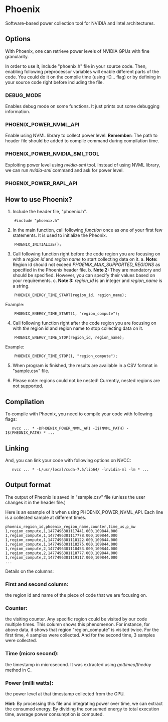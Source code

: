 # Phoenix
Software-based power collection tool for NVIDIA and Intel architectures. 

## Options
With Phoenix, one can retrieve power levels of NVIDIA GPUs with fine granularity.

In order to use it, include "phoenix.h" file in your source code. Then, enabling following preprocessor variables will enable different parts of the code. You could do it on the compile time (using -D... flag) or by defining in your source code right before including the file.

### DEBUG_MODE
Enables debug mode on some functions. It just prints out some debugging information.

### PHOENIX_POWER_NVML_API
Enable using NVML library to collect power level. **Remember:** The path to header file should be added to compile command during compilation time. 

### PHOENIX_POWER_NVIDIA_SMI_TOOL
Exploiting power level using *nvidia-smi* tool. Instead of using NVML library, we can run *nvidia-smi* command and ask for power level. 

### PHOENIX_POWER_RAPL_API
<Not fully supported yet.>


## How to use Phoenix?
1. Include the header file, "phoenix.h".

```
	#include "phoenix.h"
```

2. In the main function, call following *function* once as one of your first few statements. It is used to initialize the Pheonix.

```
    PHOENIX_INITIALIZE();
```

3. Call following function right before the code region you are focusing on with a *region id* and *region name* to start collecting data on it. 
  a. **Note:** Region id should not exceed *PHOENIX_MAX_SUPPORTED_REGIONS* as specified in the Phoenix header file. 
  b. **Note 2:** They are mandatory and should be specified. However, you can specify their values based on your requirements. 
  c. **Note 3:** *region_id* is an integer and *region_name* is a string.

```
    PHOENIX_ENERGY_TIME_START(region_id, region_name);
```

Example:

```
    PHOENIX_ENERGY_TIME_START(1, "region_compute");
```

4. Call following function right after the code region you are focusing on with *the* region id and region name to stop collecting data on it. 

```
    PHOENIX_ENERGY_TIME_STOP(region_id, region_name);
```

Example:

```
	PHOENIX_ENERGY_TIME_STOP(1, "region_compute");
```


5. When program is finished, the results are available in a CSV fortmat in "sample.csv" file.

6. Please note: regions could not be nested! Currently, nested regions are not supported.



## Compilation
To compile with Phoenix, you need to compile your code with following flags:

```
   nvcc ... * -DPHOENIX_POWER_NVML_API -I$(NVML_PATH) -I$(PHEONIX_PATH) * ...
```


## Linking
And, you can link your code with following options on NVCC:

```
   nvcc ... * -L/usr/local/cuda-7.5/lib64/ -lnvidia-ml -lm * ...
```


## Output format
The output of Pheonix is saved in "sample.csv" file (unless the user changes it in the header file.)

Here is an example of it when using PHOENIX_POWER_NVML_API. Each line is a collected sample at different times. 

```
phoenix_region_id,phoenix_region_name,counter,time_us,p_mw
1,region_compute,1,1477496381117441.000,109844.000
1,region_compute,1,1477496381117778.000,109844.000
1,region_compute,1,1477496381118122.000,109844.000
1,region_compute,1,1477496381118275.000,109844.000
1,region_compute,2,1477496381118453.000,109844.000
1,region_compute,2,1477496381118777.000,109844.000
1,region_compute,2,1477496381119117.000,109844.000
...
```


Details on the columns:

### First and second column: 
the region id and name of the piece of code that we are focusing on. 

### Counter: 
the visiting counter. Any specific region could be visited by our code multiple times. This column shows this phenomenon. For instance, for above data, it shows that region "region_compute" is visited twice. For the first time, 4 samples were collected. And for the second time, 3 samples were collected.

### Time (micro second): 
the timestamp in microsecond. It was extracted using *gettimeoftheday* method in C.

### Power (milli watts): 
the power level at that timestamp collected from the GPU.



**Hint:** By processing this file and integrating power over time, we can extract the consumed energy. By dividing the consumed energy to total execution time, average power consumption is computed. 


